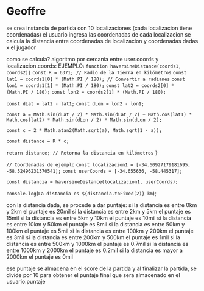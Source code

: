# Geoffre

se crea instancia de partida con 10 localizaciones (cada localizacion tiene coordenadas)
el usuario ingresa las coordenadas de cada localizacion
se calcula la distancia entre coordenadas de localizacion y coordenadas dadas x el jugador

como se calcula?
algoritmo por cercania entre user.coords y localizacion.coords:
EJEMPLO:
`function haversineDistance(coords1, coords2){`
`const R = 6371; // Radio de la Tierra en kilómetros`
`const lat1 = coords1[0] * (Math.PI / 180); // Convertir a radianes`
`const lon1 = coords1[1] * (Math.PI / 180);`
`const lat2 = coords2[0] * (Math.PI / 180);`
`const lon2 = coords2[1] * (Math.PI / 180);`

`const dLat = lat2 - lat1;`
`const dLon = lon2 - lon1;`

`const a = Math.sin(dLat / 2) * Math.sin(dLat / 2) +
Math.cos(lat1) * Math.cos(lat2) * Math.sin(dLon / 2) * Math.sin(dLon / 2);`

`const c = 2 * Math.atan2(Math.sqrt(a), Math.sqrt(1 - a));`

`const distance = R * c;`

`return distance; // Retorna la distancia en kilómetros`
`}`

`// Coordenadas de ejemplo`
`const localizacion1 = [-34.60927179181695, -58.52496231370541];`
`const userCoords = [-34.655636, -58.445317];`

`const distancia = haversineDistance(localizacion1, userCoords);`

`console.log`(`La distancia es ${distancia.toFixed(2)} km`);

con la distancia dada, se procede a dar puntaje:
si la distancia es entre 0km y 2km el puntaje es 20mil
si la distancia es entre 2km y 5km el puntaje es 15mil
si la distancia es entre 5km y 10km el puntaje es 10mil
si la distancia es entre 10km y 50km el puntaje es 8mil
si la distancia es entre 50km y 100km el puntaje es 5mil
si la distancia es entre 100km y 200km el puntaje es 3mil
si la distancia es entre 200km y 500km el puntaje es 1mil
si la distancia es entre 500km y 1000km el puntaje es 0.7mil
si la distancia es entre 1000km y 2000km el puntaje es 0.2mil
si la distancia es mayor a 2000km el puntaje es 0mil

ese puntaje se almacena en el score de la partida y al finalizar la partida, se divide por 10 para obtener el puntaje final que sera almacenado en el usuario.puntaje
